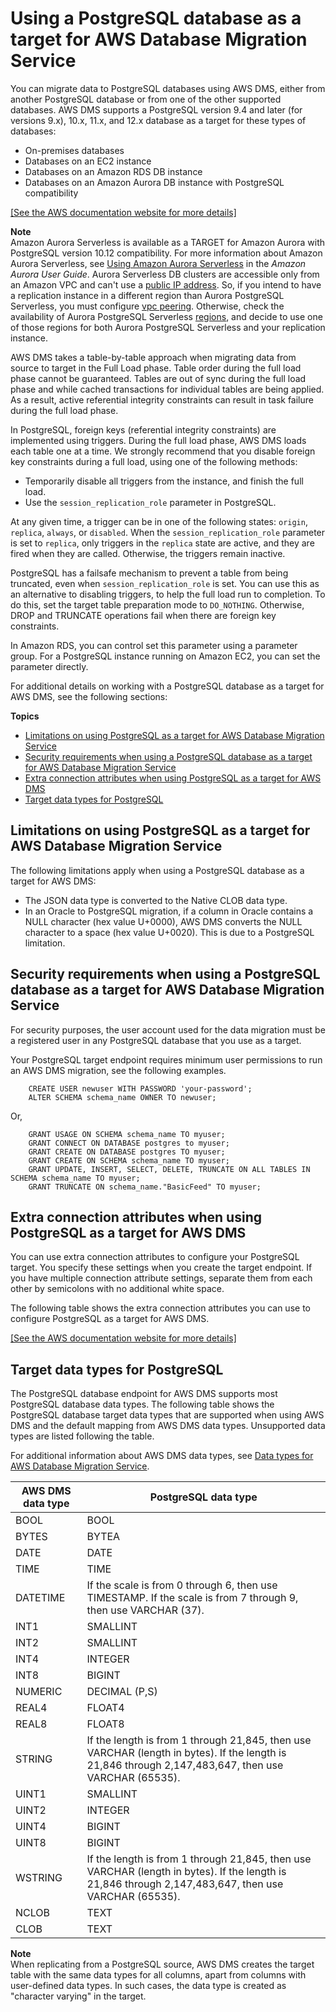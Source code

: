 # Using a PostgreSQL database as a target for AWS Database Migration Service<a name="CHAP_Target.PostgreSQL"></a>

You can migrate data to PostgreSQL databases using AWS DMS, either from another PostgreSQL database or from one of the other supported databases\. AWS DMS supports a PostgreSQL version 9\.4 and later \(for versions 9\.x\), 10\.x, 11\.x, and 12\.x database as a target for these types of databases:
+ On\-premises databases
+ Databases on an EC2 instance
+ Databases on an Amazon RDS DB instance
+ Databases on an Amazon Aurora DB instance with PostgreSQL compatibility

[\[See the AWS documentation website for more details\]](http://docs.aws.amazon.com/dms/latest/userguide/CHAP_Target.PostgreSQL.html)

**Note**  
Amazon Aurora Serverless is available as a TARGET for Amazon Aurora with PostgreSQL version 10\.12 compatibility\. For more information about Amazon Aurora Serverless, see [Using Amazon Aurora Serverless](https://docs.aws.amazon.com/AmazonRDS/latest/AuroraUserGuide/aurora-serverless.html) in the *Amazon Aurora User Guide*\.
Aurora Serverless DB clusters are accessible only from an Amazon VPC and can't use a [public IP address](https://docs.aws.amazon.com/AmazonRDS/latest/AuroraUserGuide/aurora-serverless.html#aurora-serverless.requirements)\. So, if you intend to have a replication instance in a different region than Aurora PostgreSQL Serverless, you must configure [vpc peering](https://docs.aws.amazon.com/dms/latest/userguide/CHAP_ReplicationInstance.VPC.html#CHAP_ReplicationInstance.VPC.Configurations.ScenarioVPCPeer)\. Otherwise, check the availability of Aurora PostgreSQL Serverless [regions](https://docs.aws.amazon.com/AmazonRDS/latest/AuroraUserGuide/Concepts.AuroraFeaturesRegionsDBEngines.grids.html#Concepts.Aurora_Fea_Regions_DB-eng.Feature.Serverless), and decide to use one of those regions for both Aurora PostgreSQL Serverless and your replication instance\.

AWS DMS takes a table\-by\-table approach when migrating data from source to target in the Full Load phase\. Table order during the full load phase cannot be guaranteed\. Tables are out of sync during the full load phase and while cached transactions for individual tables are being applied\. As a result, active referential integrity constraints can result in task failure during the full load phase\.

In PostgreSQL, foreign keys \(referential integrity constraints\) are implemented using triggers\. During the full load phase, AWS DMS loads each table one at a time\. We strongly recommend that you disable foreign key constraints during a full load, using one of the following methods:
+ Temporarily disable all triggers from the instance, and finish the full load\.
+ Use the `session_replication_role` parameter in PostgreSQL\.

At any given time, a trigger can be in one of the following states: `origin`, `replica`, `always`, or `disabled`\. When the `session_replication_role` parameter is set to `replica`, only triggers in the `replica` state are active, and they are fired when they are called\. Otherwise, the triggers remain inactive\. 

PostgreSQL has a failsafe mechanism to prevent a table from being truncated, even when `session_replication_role` is set\. You can use this as an alternative to disabling triggers, to help the full load run to completion\. To do this, set the target table preparation mode to `DO_NOTHING`\. Otherwise, DROP and TRUNCATE operations fail when there are foreign key constraints\.

In Amazon RDS, you can control set this parameter using a parameter group\. For a PostgreSQL instance running on Amazon EC2, you can set the parameter directly\.



For additional details on working with a PostgreSQL database as a target for AWS DMS, see the following sections: 

**Topics**
+ [Limitations on using PostgreSQL as a target for AWS Database Migration Service](#CHAP_Target.PostgreSQL.Limitations)
+ [Security requirements when using a PostgreSQL database as a target for AWS Database Migration Service](#CHAP_Target.PostgreSQL.Security)
+ [Extra connection attributes when using PostgreSQL as a target for AWS DMS](#CHAP_Target.PostgreSQL.ConnectionAttrib)
+ [Target data types for PostgreSQL](#CHAP_Target.PostgreSQL.DataTypes)

## Limitations on using PostgreSQL as a target for AWS Database Migration Service<a name="CHAP_Target.PostgreSQL.Limitations"></a>

The following limitations apply when using a PostgreSQL database as a target for AWS DMS:
+ The JSON data type is converted to the Native CLOB data type\.
+ In an Oracle to PostgreSQL migration, if a column in Oracle contains a NULL character \(hex value U\+0000\), AWS DMS converts the NULL character to a space \(hex value U\+0020\)\. This is due to a PostgreSQL limitation\.

## Security requirements when using a PostgreSQL database as a target for AWS Database Migration Service<a name="CHAP_Target.PostgreSQL.Security"></a>

For security purposes, the user account used for the data migration must be a registered user in any PostgreSQL database that you use as a target\.

Your PostgreSQL target endpoint requires minimum user permissions to run an AWS DMS migration, see the following examples\.

```
    CREATE USER newuser WITH PASSWORD 'your-password';
    ALTER SCHEMA schema_name OWNER TO newuser;
```

Or,

```
    GRANT USAGE ON SCHEMA schema_name TO myuser;
    GRANT CONNECT ON DATABASE postgres to myuser;
    GRANT CREATE ON DATABASE postgres TO myuser;
    GRANT CREATE ON SCHEMA schema_name TO myuser;
    GRANT UPDATE, INSERT, SELECT, DELETE, TRUNCATE ON ALL TABLES IN SCHEMA schema_name TO myuser;
    GRANT TRUNCATE ON schema_name."BasicFeed" TO myuser;
```

## Extra connection attributes when using PostgreSQL as a target for AWS DMS<a name="CHAP_Target.PostgreSQL.ConnectionAttrib"></a>

You can use extra connection attributes to configure your PostgreSQL target\. You specify these settings when you create the target endpoint\. If you have multiple connection attribute settings, separate them from each other by semicolons with no additional white space\.

The following table shows the extra connection attributes you can use to configure PostgreSQL as a target for AWS DMS\.

[\[See the AWS documentation website for more details\]](http://docs.aws.amazon.com/dms/latest/userguide/CHAP_Target.PostgreSQL.html)

## Target data types for PostgreSQL<a name="CHAP_Target.PostgreSQL.DataTypes"></a>

The PostgreSQL database endpoint for AWS DMS supports most PostgreSQL database data types\. The following table shows the PostgreSQL database target data types that are supported when using AWS DMS and the default mapping from AWS DMS data types\. Unsupported data types are listed following the table\.

For additional information about AWS DMS data types, see [Data types for AWS Database Migration Service](CHAP_Reference.DataTypes.md)\.


|  AWS DMS data type  |  PostgreSQL data type  | 
| --- | --- | 
|  BOOL  |  BOOL  | 
|  BYTES  |  BYTEA  | 
|  DATE  |  DATE  | 
|  TIME  |  TIME  | 
|  DATETIME  |  If the scale is from 0 through 6, then use TIMESTAMP\. If the scale is from 7 through 9, then use VARCHAR \(37\)\.  | 
|  INT1  |  SMALLINT  | 
|  INT2  |  SMALLINT  | 
|  INT4  |  INTEGER  | 
|  INT8  |  BIGINT  | 
|  NUMERIC   |  DECIMAL \(P,S\)  | 
|  REAL4  |  FLOAT4  | 
|  REAL8  |  FLOAT8  | 
|  STRING  |  If the length is from 1 through 21,845, then use VARCHAR \(length in bytes\)\.  If the length is 21,846 through 2,147,483,647, then use VARCHAR \(65535\)\.  | 
|  UINT1  |  SMALLINT  | 
|  UINT2  |  INTEGER  | 
|  UINT4  |  BIGINT  | 
|  UINT8  |  BIGINT  | 
|  WSTRING  |  If the length is from 1 through 21,845, then use VARCHAR \(length in bytes\)\.  If the length is 21,846 through 2,147,483,647, then use VARCHAR \(65535\)\.  | 
|  NCLOB  |  TEXT  | 
|  CLOB  |  TEXT  | 

**Note**  
When replicating from a PostgreSQL source, AWS DMS creates the target table with the same data types for all columns, apart from columns with user\-defined data types\. In such cases, the data type is created as "character varying" in the target\.